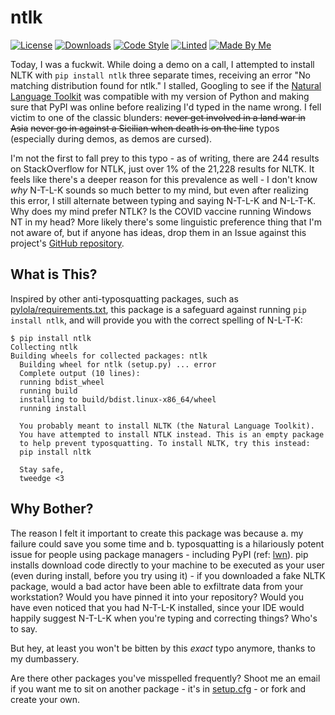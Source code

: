 # ntlk

[![License](https://img.shields.io/github/license/tweedge/ntlk)](https://github.com/tweedge/ntlk)
[![Downloads](https://img.shields.io/pypi/dm/ntlk)](https://pypi.org/project/ntlk/)
[![Code Style](https://img.shields.io/badge/code%20style-black-black)](https://github.com/psf/black)
[![Linted](https://img.shields.io/badge/also%20passes-flake8-blue.svg)](https://github.com/PyCQA/flake8)
[![Made By Me](https://img.shields.io/badge/made%20by-some%20idiot-red.svg)](https://chris.partridge.tech/)

Today, I was a fuckwit. While doing a demo on a call, I attempted to install NLTK with `pip install ntlk` three separate times, receiving an error "No matching distribution found for ntlk." I stalled, Googling to see if the [Natural Language Toolkit](https://www.nltk.org/) was compatible with my version of Python and making sure that PyPI was online before realizing I'd typed in the name wrong. I fell victim to one of the classic blunders: ~~never get involved in a land war in Asia~~ ~~never go in against a Sicilian when death is on the line~~ typos (especially during demos, as demos are cursed).

I'm not the first to fall prey to this typo - as of writing, there are 244 results on StackOverflow for NTLK, just over 1% of the 21,228 results for NLTK. It feels like there's a deeper reason for this prevalence as well - I don't know *why* N-T-L-K sounds so much better to my mind, but even after realizing this error, I still alternate between typing and saying N-T-L-K and N-L-T-K. Why does my mind prefer NTLK? Is the COVID vaccine running Windows NT in my head? More likely there's some linguistic preference thing that I'm not aware of, but if anyone has ideas, drop them in an Issue against this project's [GitHub repository](https://github.com/tweedge/ntlk/issues).

## What is This?

Inspired by other anti-typosquatting packages, such as [pylola/requirements.txt](https://github.com/pylola/requirements.txt), this package is a safeguard against running `pip install ntlk`, and will provide you with the correct spelling of N-L-T-K:

```
$ pip install ntlk
Collecting ntlk
Building wheels for collected packages: ntlk
  Building wheel for ntlk (setup.py) ... error
  Complete output (10 lines):
  running bdist_wheel
  running build
  installing to build/bdist.linux-x86_64/wheel
  running install

  You probably meant to install NLTK (the Natural Language Toolkit).
  You have attempted to install NTLK instead. This is an empty package
  to help prevent typosquatting. To install NLTK, try this instead:
  pip install nltk

  Stay safe,
  tweedge <3
```

## Why Bother?

The reason I felt it important to create this package was because a. my failure could save you some time and b. typosquatting is a hilariously potent issue for people using package managers - including PyPI (ref: [lwn](https://lwn.net/Articles/834078/)). pip installs download code directly to your machine to be executed as your user (even during install, before you try using it) - if you downloaded a fake NLTK package, would a bad actor have been able to exfiltrate data from your workstation? Would you have pinned it into your repository? Would you have even noticed that you had N-T-L-K installed, since your IDE would happily suggest N-T-L-K when you're typing and correcting things? Who's to say.

But hey, at least you won't be bitten by this *exact* typo anymore, thanks to my dumbassery.

Are there other packages you've misspelled frequently? Shoot me an email if you want me to sit on another package - it's in [setup.cfg](https://github.com/tweedge/ntlk/blob/main/setup.cfg) - or fork and create your own.

